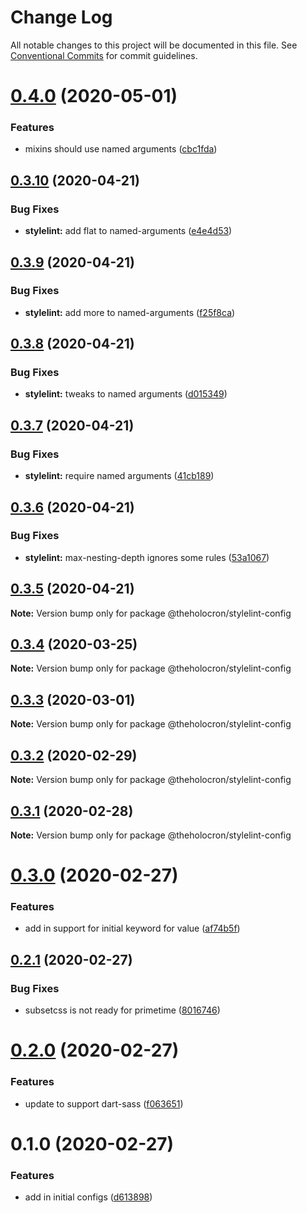 # Change Log

All notable changes to this project will be documented in this file.
See [Conventional Commits](https://conventionalcommits.org) for commit guidelines.

# [0.4.0](https://github.com/the-holocron/threepio/compare/@theholocron/stylelint-config@0.3.10...@theholocron/stylelint-config@0.4.0) (2020-05-01)


### Features

* mixins should use named arguments ([cbc1fda](https://github.com/the-holocron/threepio/commit/cbc1fdadbacdc9bd9ac6adbfefa07f6d8b2cd9ba))





## [0.3.10](https://github.com/the-holocron/threepio/compare/@theholocron/stylelint-config@0.3.9...@theholocron/stylelint-config@0.3.10) (2020-04-21)


### Bug Fixes

* **stylelint:** add flat to named-arguments ([e4e4d53](https://github.com/the-holocron/threepio/commit/e4e4d53e790f81c259295647c3dc9ba0cf02341f))





## [0.3.9](https://github.com/the-holocron/threepio/compare/@theholocron/stylelint-config@0.3.8...@theholocron/stylelint-config@0.3.9) (2020-04-21)


### Bug Fixes

* **stylelint:** add more to named-arguments ([f25f8ca](https://github.com/the-holocron/threepio/commit/f25f8ca61b3f42d6932e1d6cc81bb52fd8bdffd7))





## [0.3.8](https://github.com/the-holocron/threepio/compare/@theholocron/stylelint-config@0.3.7...@theholocron/stylelint-config@0.3.8) (2020-04-21)


### Bug Fixes

* **stylelint:** tweaks to named arguments ([d015349](https://github.com/the-holocron/threepio/commit/d0153490bb402de8c75c5e3f5b0221a6c43bbed7))





## [0.3.7](https://github.com/the-holocron/threepio/compare/@theholocron/stylelint-config@0.3.6...@theholocron/stylelint-config@0.3.7) (2020-04-21)


### Bug Fixes

* **stylelint:** require named arguments ([41cb189](https://github.com/the-holocron/threepio/commit/41cb189437636d3dba84fae71b4cfe93c214a7ad))





## [0.3.6](https://github.com/the-holocron/threepio/compare/@theholocron/stylelint-config@0.3.5...@theholocron/stylelint-config@0.3.6) (2020-04-21)


### Bug Fixes

* **stylelint:** max-nesting-depth ignores some rules ([53a1067](https://github.com/the-holocron/threepio/commit/53a10671159b89c0a65845e606334b6def87ae60))





## [0.3.5](https://github.com/the-holocron/threepio/compare/@theholocron/stylelint-config@0.3.4...@theholocron/stylelint-config@0.3.5) (2020-04-21)

**Note:** Version bump only for package @theholocron/stylelint-config





## [0.3.4](https://github.com/the-holocron/threepio/compare/@theholocron/stylelint-config@0.3.3...@theholocron/stylelint-config@0.3.4) (2020-03-25)

**Note:** Version bump only for package @theholocron/stylelint-config





## [0.3.3](https://github.com/the-holocron/threepio/compare/@theholocron/stylelint-config@0.3.2...@theholocron/stylelint-config@0.3.3) (2020-03-01)

**Note:** Version bump only for package @theholocron/stylelint-config





## [0.3.2](https://github.com/the-holocron/threepio/compare/@theholocron/stylelint-config@0.3.1...@theholocron/stylelint-config@0.3.2) (2020-02-29)

**Note:** Version bump only for package @theholocron/stylelint-config





## [0.3.1](https://github.com/the-holocron/threepio/compare/@theholocron/stylelint-config@0.3.0...@theholocron/stylelint-config@0.3.1) (2020-02-28)

**Note:** Version bump only for package @theholocron/stylelint-config





# [0.3.0](https://github.com/the-holocron/threepio/compare/@theholocron/stylelint-config@0.2.1...@theholocron/stylelint-config@0.3.0) (2020-02-27)


### Features

* add in support for initial keyword for value ([af74b5f](https://github.com/the-holocron/threepio/commit/af74b5f2587e435bcc77957b8b2b60234deddfc8))





## [0.2.1](https://github.com/the-holocron/threepio/compare/@theholocron/stylelint-config@0.2.0...@theholocron/stylelint-config@0.2.1) (2020-02-27)


### Bug Fixes

* subsetcss is not ready for primetime ([8016746](https://github.com/the-holocron/threepio/commit/8016746fdb8737392c0615fa446018fca4b63fdb))





# [0.2.0](https://github.com/the-holocron/threepio/compare/@theholocron/stylelint-config@0.1.0...@theholocron/stylelint-config@0.2.0) (2020-02-27)


### Features

* update to support dart-sass ([f063651](https://github.com/the-holocron/threepio/commit/f063651b93ec75dfd14e1ccf011f852e35286438))





# 0.1.0 (2020-02-27)


### Features

* add in initial configs ([d613898](https://github.com/the-holocron/threepio/commit/d613898f18bb20b7fc879d80c15f025555de2765))
